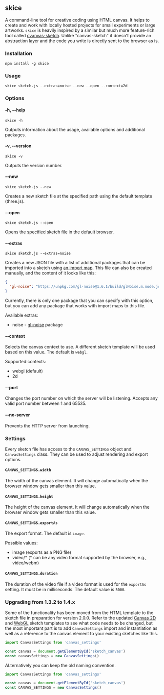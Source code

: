 ## skice

A command-line tool for creative coding using HTML canvas. It helps to create and work with locally
hosted projects for small experiments or large artworks. `skice` is heavily inspired by a similar but
much more feature-rich tool called [cvanvas-sketch](https://github.com/mattdesl/canvas-sketch).
Unlike "canvas-sketch" it doesn't provide an abstraction layer and the code you write is directly
sent to the browser as is.

### Installation

```
npm install -g skice
```

### Usage

```
skice sketch.js --extras=noise --new --open --context=2d
```

### Options
#### -h, --help

```
skice -h
```

Outputs information about the usage, available options and additional packages.

#### -v, --version

```
skice -v
```

Outputs the version number.

#### --new

```
skice sketch.js --new
```

Creates a new sketch file at the specified path using the default template (three.js).

#### --open

```
skice sketch.js --open
```

Opens the specified sketch file in the default browser.

#### --extras

```
skice sketch.js --extras=noise
```

Creates a new JSON file with a list of additional packages that can be imported into a sketch using
[an import map](https://developer.mozilla.org/en-US/docs/Web/HTML/Element/script/type/importmap).
This file can also be created manually, and the content of it looks like this:

```json
{
  "gl-noise": "https://unpkg.com/gl-noise@1.6.1/build/glNoise.m.node.js"
}
```

Currently, there is only one package that you can specify with this option, but you can add any
package that works with import maps to this file.

Available extras:
- noise - [gl-noise](https://github.com/FarazzShaikh/glNoise) package

#### --context

Selects the canvas context to use. A different sketch template will be used based on this value.
The default is `webgl`.

Supported contexts:

- webgl (default)
- 2d

#### --port

Changes the port number on which the server will be listening. Accepts any valid port number between
1 and 65535.

#### --no-server

Prevents the HTTP server from launching.

### Settings

Every sketch file has access to the `CANVAS_SETTINGS` object and `CanvasSettings` class. They can be
used to adjust rendering and export options.

#### `CANVAS_SETTINGS.width`

The width of the canvas element. It will change automatically when the browser window
gets smaller than this value.

#### `CANVAS_SETTINGS.height`

The height of the canvas element. It will change automatically when the browser window
gets smaller than this value.

#### `CANVAS_SETTINGS.exportAs`

The export format. The default is `image`.

Possible values:

- image (exports as a PNG file)
- video/* (* can be any video format supported by the browser, e.g., video/webm)

#### `CANVAS_SETTINGS.duration`

The duration of the video file if a video format is used for the `exportAs` setting. It must be in
milliseconds. The default value is `5000`.

### Upgrading from 1.3.2 to 1.4.x

Some of the functionality has been moved from the HTML template to the sketch file in preparation for
version 2.0.0. Refer to the updated [Canvas 2D](templates/2d_sketch.js) and [WebGL](templates/webgl_sketch.js)
sketch templates to see what code needs to be changed, but the most important part is to add `CanvasSettings`
import and instantiation as well as a reference to the canvas element to your existing sketches like this.

```js
import CanvasSettings from 'canvas_settings'

const canvas = document.getElementById('sketch_canvas')
const canvasSettings = new CanvasSettings()
```

ALternatively you can keep the old naming convention.

```js
import CanvasSettings from 'canvas_settings'

const canvas = document.getElementById('sketch_canvas')
const CANVAS_SETTINGS = new CanvasSettings()
```
